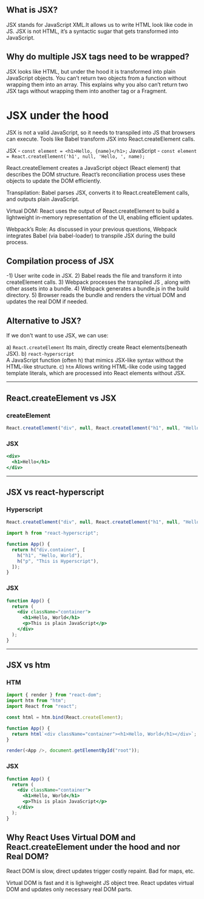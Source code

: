 ## What is JSX?

JSX stands for JavaScript XML.It allows us to write HTML look like code in JS. JSX is not HTML, it’s a syntactic sugar that gets transformed into JavaScript.

## Why do multiple JSX tags need to be wrapped?

JSX looks like HTML, but under the hood it is transformed into plain JavaScript objects. You can’t return two objects from a function without wrapping them into an array. This explains why you also can’t return two JSX tags without wrapping them into another tag or a Fragment.

# JSX under the hood

JSX is not a valid JavaScript, so it needs to transpiled into JS that browsers can execute.
Tools like Babel transform JSX into React.createElement calls.

JSX - `const element = <h1>Hello, {name}</h1>;`
JavaScript - `const element = React.createElement('h1', null, 'Hello, ', name);`

React.createElement creates a JavaScript object (React element) that describes the DOM structure. React’s reconciliation process uses these objects to update the DOM efficiently.

Transpilation: Babel parses JSX, converts it to React.createElement calls, and outputs plain JavaScript.

Virtual DOM: React uses the output of React.createElement to build a lightweight in-memory representation of the UI, enabling efficient updates.

Webpack’s Role: As discussed in your previous questions, Webpack integrates Babel (via babel-loader) to transpile JSX during the build process.

## Compilation process of JSX

-1) User write code in JSX. 2) Babel reads the file and transform it into createElement calls. 3) Webpack processes the transpiled JS , along with other assets into a bundle. 4) Webpack generates a bundle.js in the build directory. 5) Browser reads the bundle and renders the virtual DOM and updates the real DOM if needed.

## Alternative to JSX?

If we don't want to use JSX, we can use:

a) `React.createElement` 
 Its main, directly create React elements(beneath JSX). 
b) `react-hyperscript`  
A JavaScript function (often h) that mimics JSX-like syntax without the HTML-like structure.
c) `htm` 
Allows writing HTML-like code using tagged template literals, which are processed into React elements without JSX.

---

## React.createElement vs JSX

### createElement

```js
React.createElement("div", null, React.createElement("h1", null, "Hello"));
```

### JSX

```jsx
<div>
  <h1>Hello</h1>
</div>
```

---

## JSX vs react-hyperscript

### Hyperscript

```js
React.createElement("div", null, React.createElement("h1", null, "Hello"));
```

```js
import h from "react-hyperscript";

function App() {
  return h("div.container", [
    h("h1", "Hello, World"),
    h("p", "This is Hyperscript"),
  ]);
}
```

### JSX

```jsx
function App() {
  return (
    <div className="container">
      <h1>Hello, World</h1>
      <p>This is plain JavaScript</p>
    </div>
  );
}
```

---

## JSX vs htm

### HTM

```js
import { render } from "react-dom";
import htm from "htm";
import React from "react";

const html = htm.bind(React.createElement);

function App() {
  return html`<div className="container"><h1>Hello, World</h1></div>`;
}

render(<App />, document.getElementById("root"));
```

### JSX

```jsx
function App() {
  return (
    <div className="container">
      <h1>Hello, World</h1>
      <p>This is plain JavaScript</p>
    </div>
  );
}
```

## Why React Uses Virtual DOM and React.createElement under the hood and nor Real DOM?

React DOM is slow, direct updates trigger costly repaint.
Bad for maps, etc.

Virtual DOM is fast and it is lighweight JS object tree. React updates virtual DOM and updates only necessary real DOM parts.
